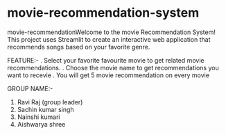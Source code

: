 # movie-recommendation-system
movie-recommendationWelcome to the movie Recommendation System! This project uses Streamlit to create an interactive web application that recommends songs based on your favorite genre.

FEATURE:-
. Select your favorite favourite movie to get related movie recommendations.
. Choose the movie name to get recommendations you want to recevie
. You will get 5 movie recommendation on every movie 
 
 GROUP NAME:-
 1) Ravi Raj (group leader)
 2) Sachin kumar singh
 3) Nainshi kumari
 4) Aishwarya shree
 
